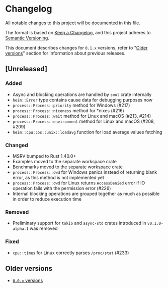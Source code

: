 # Changelog
All notable changes to this project will be documented in this file.

The format is based on [Keep a Changelog](https://keepachangelog.com/en/1.0.0/),
and this project adheres to [Semantic Versioning](https://semver.org/spec/v2.0.0.html).

This document describes changes for `0.1.x` versions,
refer to "[Older versions](#older-versions)" section
for information about previous releases.

## [Unreleased]

### Added

 * Async and blocking operations are handled by `smol` crate internally
 * `heim::Error` type contains cause data for debugging purposes now
 * `process::Process::priority` method for Windows (#217)
 * `process::Process::niceness` method for *nixes (#216)
 * `process::Process::wait` method for Linux and macOS (#213, #214)
 * `process::Process::environment` method for Linux and macOS (#208, #209)
 * `heim::cpu::os::unix::loadavg` function for load average values fetching

### Changed

 * MSRV bumped to Rust 1.40.0+
 * Examples moved to the separate workspace crate
 * Benchmarks moved to the separate workspace crate
 * `process::Process::cwd` for Windows panics instead of returning blank error, as this method is not implemented yet
 * `process::Process::cwd` for Linux returns `AccessDenied` error if IO operation fails with the permission error (#226)
 * Internal blocking operations are grouped together as much as possible in order to reduce execution time

### Removed

 * Preliminary support for `tokio` and `async-std` crates introduced in `v0.1.0-alpha.1` was removed

### Fixed

 * `cpu::times` for Linux correctly parses `/proc/stat` (#233)

## Older versions

 * [`0.0.x` versions](https://github.com/heim-rs/heim/blob/v0.0.10/CHANGELOG.md)
